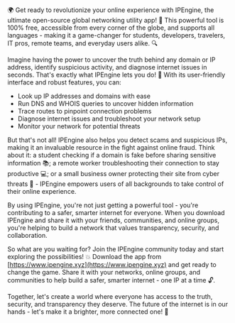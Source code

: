 🌍 Get ready to revolutionize your online experience with IPEngine, the ultimate open-source global networking utility app! 🚀 This powerful tool is 100% free, accessible from every corner of the globe, and supports all languages - making it a game-changer for students, developers, travelers, IT pros, remote teams, and everyday users alike. 🔍

Imagine having the power to uncover the truth behind any domain or IP address, identify suspicious activity, and diagnose internet issues in seconds. That's exactly what IPEngine lets you do! 📡 With its user-friendly interface and robust features, you can:

* Look up IP addresses and domains with ease
* Run DNS and WHOIS queries to uncover hidden information
* Trace routes to pinpoint connection problems
* Diagnose internet issues and troubleshoot your network setup
* Monitor your network for potential threats

But that's not all! IPEngine also helps you detect scams and suspicious IPs, making it an invaluable resource in the fight against online fraud. Think about it: a student checking if a domain is fake before sharing sensitive information 📚; a remote worker troubleshooting their connection to stay productive 💻; or a small business owner protecting their site from cyber threats 🏢 - IPEngine empowers users of all backgrounds to take control of their online experience.

By using IPEngine, you're not just getting a powerful tool - you're contributing to a safer, smarter internet for everyone. When you download IPEngine and share it with your friends, communities, and online groups, you're helping to build a network that values transparency, security, and collaboration.

So what are you waiting for? Join the IPEngine community today and start exploring the possibilities! 💥 Download the app from [https://www.ipengine.xyz](https://www.ipengine.xyz) and get ready to change the game. Share it with your networks, online groups, and communities to help build a safer, smarter internet - one IP at a time 🔓.

Together, let's create a world where everyone has access to the truth, security, and transparency they deserve. The future of the internet is in our hands - let's make it a brighter, more connected one! 🌟
